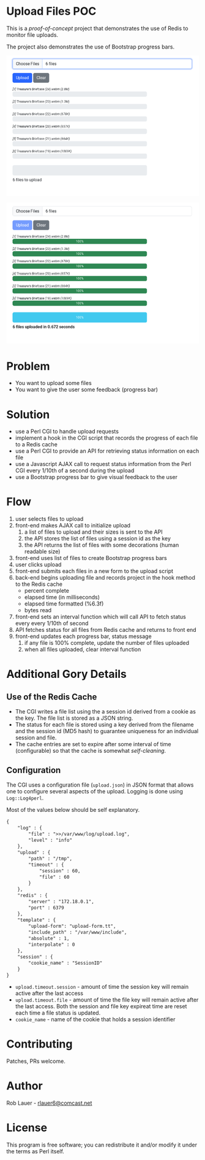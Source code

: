 # Upload Files POC

This is a _proof-of-concept_ project that demonstrates the use of
Redis to monitor file uploads.

The project also demonstrates the use of Bootstrap progress bars.

![screenshot](perl-upload-cgi-1.png)

![screenshot](perl-upload-cgi-2.png)

# Problem

* You want to upload some files
* You want to give the user some feedback (progress bar)

# Solution

* use a Perl CGI to handle upload requests
* implement a hook in the CGI script that records the progress of each
  file to a Redis cache
* use a Perl CGI to provide an API for retrieving status information
  on each file
* use a Javascript AJAX call to request status information from the
  Perl CGI every 1/10th of a second during the upload 
* use a Bootstrap progress bar to give visual feedback to the user

# Flow

1. user selects files to upload
1. front-end makes AJAX call to initialize upload
   1. a list of files to upload and their sizes is sent to the API
   1. the API stores the list of files using a session id as the key
   1. the API returns the list of files with some decorations (human
      readable size)
1. front-end uses list of files to create Bootstrap progress bars
1. user clicks upload
1. front-end submits each files in a new form to the upload script
1. back-end begins uploading file and records project in the hook
   method to the Redis cache
   * percent complete
   * elapsed time (in milliseconds)
   * elapsed time formatted (%6.3f)
   * bytes read
1. front-end sets an interval function which will call API to fetch
   status every every 1/10th of second
1. API fetches status for all files from Redis cache and returns to
   front end
1. front-end updates each progress bar, status message
   1. if any file is 100% complete, update the number of files
      uploaded
   1. when all files uploaded, clear interval function

# Additional Gory Details

## Use of the Redis Cache

* The CGI writes a file list using the a session id derived from a
  cookie as the key. The file list is stored as a JSON string.
* The status for each file is stored using a key derived from the
  filename and the session id (MD5 hash) to guarantee uniqueness for
  an individual session and file.
* The cache entries are set to expire after some interval of time
  (configurable) so that the cache is somewhat _self-cleaning_.
  
## Configuration

The CGI uses a configuration file (`upload.json`) in JSON format that allows one to
configure several aspects of the upload. Logging is done using
`Log::Log4perl`.

Most of the values below should be self explanatory.

```
{
    "log" : {
        "file" : ">>/var/www/log/upload.log",
        "level" : "info"
    },
    "upload" : {
        "path" : "/tmp",
        "timeout" : {
            "session" : 60,
            "file" : 60
        }
    },
    "redis" : {
        "server" : "172.18.0.1",
        "port" : 6379
    },
    "template" : {
        "upload-form": "upload-form.tt",
        "include_path" : "/var/www/include",
        "absolute" : 1,
        "interpolate" : 0
    },
    "session" : {
        "cookie_name" : "SessionID"
    }
}

```

* `upload.timeout.session` - amount of time the session key will
  remain active after the last access
* `upload.timeout.file` - amount of time the file key will remain
  active after the last access. Both the session and file key expireat
  time are reset each time a file status is updated.
* `cookie_name` - name of the cookie that holds a session identifier

# Contributing

Patches, PRs welcome.

# Author

Rob Lauer - <rlauer6@comcast.net>

# License

This program is free software; you can redistribute it and/or modify
it under the terms as Perl itself.
